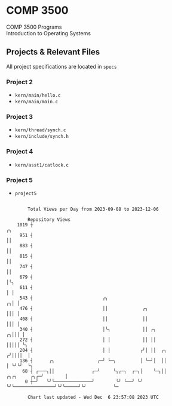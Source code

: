 # COMP 3500
COMP 3500 Programs  
Introduction to Operating Systems  
## Projects & Relevant Files
All project specifications are located in `specs`
### Project 2
- `kern/main/hello.c`
- `kern/main/main.c`
### Project 3
- `kern/thread/synch.c`
- `kern/include/synch.h`
### Project 4
- `kern/asst1/catlock.c`
### Project 5
- `project5`

```

        Total Views per Day from 2023-09-08 to 2023-12-06

        Repository Views
    1019 ┼                                                                                   ╭╮
     951 ┤                                                                                   ││
     883 ┤                                                                                   ││
     815 ┤                                                                                   ││
     747 ┤                                                                                   ││
     679 ┤                                                                                   │╰╮
     611 ┤                                                                                   │ │
     543 ┤                          ╭╮                                                     ╭╮│ │
     476 ┤                          ││             ╭╮                                      │││ │
     408 ┤                          ││             ││                                      │││ │
     340 ┤                          │╰╮            ││ ╭╮                                 ╭╮│││ │
     272 ┤                          │ │            ││ ││                                 │││││ ╰╮
     204 ┤                          │ │           ╭╯│ ││  ╭╮                            ╭╯││││  │
     136 ┤      ╭╮                ╭─╯ ╰─╮         │ ╰─╯│  ││                            │ ╰╯╰╯  ╰╮
      68 ┤ ╭───╮││              ╭─╯     ╰╮╭─╮  ╭─╮│    ╰─╮││               ╭╮╭╮     ╭╮╭─╯        │
       0 ┼─╯   ╰╯╰──────────────╯        ╰╯ ╰──╯ ╰╯      ╰╯╰───────────────╯╰╯╰─────╯╰╯          ╰─

        Chart last updated - Wed Dec  6 23:57:08 2023 UTC
        
```
